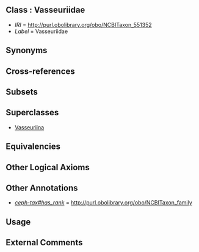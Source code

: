 
## Class : Vasseuriidae

 * *IRI* = http://purl.obolibrary.org/obo/NCBITaxon_551352
 * *Label* = Vasseuriidae

## Synonyms


## Cross-references


## Subsets


## Superclasses

 * [Vasseuriina](../../NCBITaxon/50/NCBITaxon_551350.md)

## Equivalencies


## Other Logical Axioms


## Other Annotations

 * *[ceph-tax#has_rank](../../ceph-tax#has/nk/ceph-tax#has_rank.md)* = http://purl.obolibrary.org/obo/NCBITaxon_family

## Usage


## External Comments

